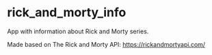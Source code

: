 # rick_and_morty_info

App with information about Rick and Morty series. 

Made based on The Rick and Morty API: https://rickandmortyapi.com/
